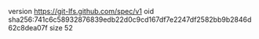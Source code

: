 version https://git-lfs.github.com/spec/v1
oid sha256:741c6c58932876839edb22d0c9cd167df7e2247df2582bb9b2846d62c8dea07f
size 52
